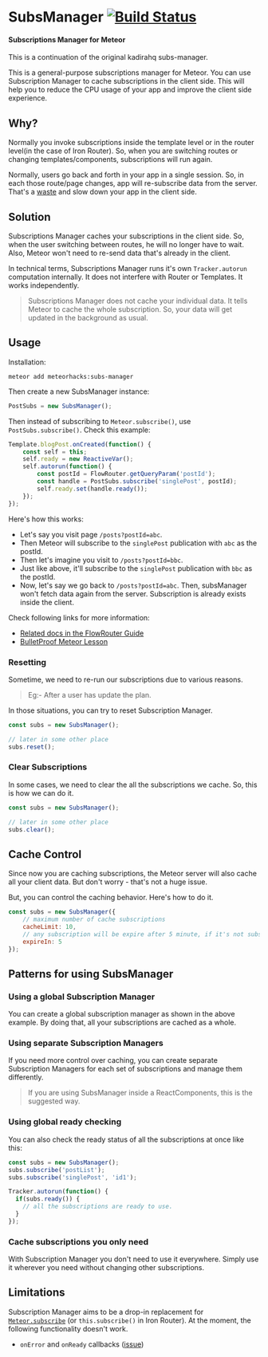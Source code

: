 # SubsManager [![Build Status](https://travis-ci.org/thetcr/subs-manager.svg?branch=master)](https://travis-ci.org/thetcr/subs-manager)

####  Subscriptions Manager for Meteor
This is a continuation of the original kadirahq subs-manager.

This is a general-purpose subscriptions manager for Meteor. You can use Subscription Manager to cache subscriptions in the client side. This will help you to reduce the CPU usage of your app and improve the client side experience.

## Why?

Normally you invoke subscriptions inside the template level or in the router level(in the case of Iron Router). So, when you are switching routes or changing templates/components, subscriptions will run again.

Normally, users go back and forth in your app in a single session. So, in each those route/page changes, app will re-subscribe data from the server. That's a [waste](https://kadira.io/academy/reduce-bandwidth-and-cpu-waste/) and slow down your app in the client side.

## Solution

Subscriptions Manager caches your subscriptions in the client side. So, when the user switching between routes, he will no longer have to wait. Also, Meteor won't need to re-send data that's already in the client.

In technical terms, Subscriptions Manager runs it's own `Tracker.autorun` computation internally. It does not interfere with Router or Templates. It works independently.

> Subscriptions Manager does not cache your individual data. It tells Meteor to cache the whole subscription. So, your data will get updated in the background as usual.

## Usage

Installation:

~~~
meteor add meteorhacks:subs-manager
~~~

Then create a new SubsManager instance:

~~~js
PostSubs = new SubsManager();
~~~

Then instead of subscribing to `Meteor.subscribe()`, use `PostSubs.subscribe()`. Check this example:

~~~js
Template.blogPost.onCreated(function() {
    const self = this;
    self.ready = new ReactiveVar();
    self.autorun(function() {
        const postId = FlowRouter.getQueryParam('postId');
        const handle = PostSubs.subscribe('singlePost', postId);
        self.ready.set(handle.ready());
    });
});
~~~

Here's how this works:

* Let's say you visit page `/posts?postId=abc`.
* Then Meteor will subscribe to the `singlePost` publication with `abc` as the postId.
* Then let's imagine you visit to `/posts?postId=bbc`.
* Just like above, it'll subscribe to the `singlePost` publication with `bbc` as the postId.
* Now, let's say we go back to `/posts?postId=abc`. Then, subsManager won't fetch data again from the server. Subscription is already exists inside the client.

Check following links for more information:

* [Related docs in the FlowRouter Guide](https://kadira.io/academy/meteor-routing-guide/content/subscriptions-and-data-management/using-subs-manager)
* [BulletProof Meteor Lesson](https://bulletproofmeteor.com/basics/subscription-caching)

### Resetting

Sometime, we need to re-run our subscriptions due to various reasons.

> Eg:- After a user has update the plan.

In those situations, you can try to reset Subscription Manager.

~~~js
const subs = new SubsManager();

// later in some other place
subs.reset();
~~~

### Clear Subscriptions

In some cases, we need to clear the all the subscriptions we cache. So, this is how we can do it.

~~~js
const subs = new SubsManager();

// later in some other place
subs.clear();
~~~

## Cache Control

Since now you are caching subscriptions, the Meteor server will also cache all your client data. But don't worry - that's not a huge issue.

But, you can control the caching behavior. Here's how to do it.

~~~js
const subs = new SubsManager({
    // maximum number of cache subscriptions
    cacheLimit: 10,
    // any subscription will be expire after 5 minute, if it's not subscribed again
    expireIn: 5
});
~~~

## Patterns for using SubsManager

### Using a global Subscription Manager

You can create a global subscription manager as shown in the above example. By doing that, all your subscriptions are cached as a whole.

### Using separate Subscription Managers

If you need more control over caching, you can create separate Subscription Managers for each set of subscriptions and manage them differently. 

> If you are using SubsManager inside a ReactComponents, this is the suggested way.

### Using global ready checking

You can also check the ready status of all the subscriptions at once like this:

~~~js
const subs = new SubsManager();
subs.subscribe('postList');
subs.subscribe('singlePost', 'id1');

Tracker.autorun(function() {
  if(subs.ready()) {
    // all the subscriptions are ready to use.
  }
});
~~~

### Cache subscriptions you only need

With Subscription Manager you don't need to use it everywhere. Simply use it wherever you need without changing other subscriptions.

## Limitations

Subscription Manager aims to be a drop-in replacement for [`Meteor.subscribe`](http://docs.meteor.com/#meteor_subscribe) (or `this.subscribe()` in Iron Router). At the moment, the following functionality doesn't work.

* `onError` and `onReady` callbacks ([issue](https://github.com/meteorhacks/subs-manager/issues/7))
